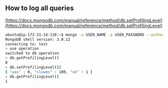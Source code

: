 How to log all queries
----------

[https://docs.mongodb.com/manual/reference/method/db.setProfilingLevel](https://docs.mongodb.com/manual/reference/method/db.setProfilingLevel)

```bash
ubuntu@ip-172-31-14-138:~$ mongo -u USER_NAME -p USER_PASSWORD --authenticationDatabase "admin"
MongoDB shell version: 3.0.12
connecting to: test
> use operation
switched to db operation
> db.getProfilingLevel()
0
> db.setProfilingLevel(1)
{ "was" : 0, "slowms" : 100, "ok" : 1 }
> db.getProfilingLevel()
1
```